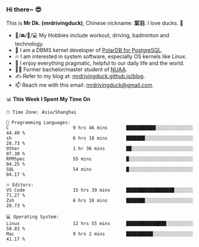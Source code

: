 ### Hi there~ 😎

This is **Mr Dk. (mrdrivingduck)**, Chinese nickname: **棠羽**. I love ducks. 🦆

- 💪/🚘/🏸/💻 My Hobbies include workout, driving, badminton and technology.
- 🍊 I am a DBMS kernel developer of [PolarDB for PostgreSQL](https://github.com/ApsaraDB/PolarDB-for-PostgreSQL).
- 🔥 I am interested in system software, especially OS kernels like *Linux*.
- 🔧 I enjoy everything pragmatic, helpful to our daily life and the world.
- 👨‍🎓 Former bachelor/master student of [NUAA](https://en.wikipedia.org/wiki/Nanjing_University_of_Aeronautics_and_Astronautics).
- ✍ Refer to my blog at: [mrdrivingduck.github.io/blog](https://mrdrivingduck.github.io/blog/).
- 📫 Reach me with this email: [mrdrivingduck@gmail.com](mailto:mrdrivingduck@gmail.com).

<!--START_SECTION:waka-->
📊 **This Week I Spent My Time On** 

```text
🕑︎ Time Zone: Asia/Shanghai

💬 Programming Languages: 
C                        9 hrs 46 mins       ███████████░░░░░░░░░░░░░░   44.49 % 
sh                       6 hrs 18 mins       ███████░░░░░░░░░░░░░░░░░░   28.73 % 
Other                    1 hr 36 mins        ██░░░░░░░░░░░░░░░░░░░░░░░   07.30 % 
RPMSpec                  55 mins             █░░░░░░░░░░░░░░░░░░░░░░░░   04.25 % 
SQL                      54 mins             █░░░░░░░░░░░░░░░░░░░░░░░░   04.17 % 

🔥 Editors: 
VS Code                  15 hrs 39 mins      ██████████████████░░░░░░░   71.27 % 
Zsh                      6 hrs 18 mins       ███████░░░░░░░░░░░░░░░░░░   28.73 % 

💻 Operating System: 
Linux                    12 hrs 55 mins      ███████████████░░░░░░░░░░   58.83 % 
Mac                      9 hrs 2 mins        ██████████░░░░░░░░░░░░░░░   41.17 % 
```


<!--END_SECTION:waka-->

<!-- ![Mr Dk.'s GitHub Stats](https://github-readme-stats.vercel.app/api?username=mrdrivingduck&count_private&show_icons=true&theme=buefy) -->

<!-- ![Most Used Languages](https://github-readme-stats.vercel.app/api/top-langs/?username=mrdrivingduck&exclude_repo=mips32-CPU,snort-tcp-socket&theme=buefy&layout=compact&langs_count=10) -->


<!--
**mrdrivingduck/mrdrivingduck** is a ✨ _special_ ✨ repository because its `README.md` (this file) appears on your GitHub profile.

Here are some ideas to get you started:

- 🔭 I’m currently working on ...
- 🌱 I’m currently learning ...
- 👯 I’m looking to collaborate on ...
- 🤔 I’m looking for help with ...
- 💬 Ask me about ...
- 📫 How to reach me: ...
- 😄 Pronouns: ...
- ⚡ Fun fact: ...
-->
